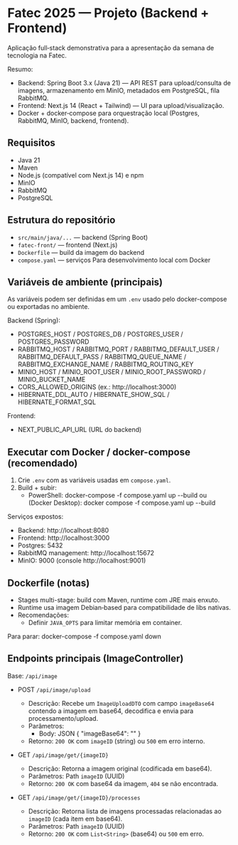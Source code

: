# Fatec 2025 — Projeto (Backend + Frontend)

Aplicação full‑stack demonstrativa para a apresentação da semana de tecnologia na Fatec.

Resumo:
- Backend: Spring Boot 3.x (Java 21) — API REST para upload/consulta de imagens, armazenamento em MinIO, metadados em PostgreSQL, fila RabbitMQ.
- Frontend: Next.js 14 (React + Tailwind) — UI para upload/visualização.
- Docker + docker‑compose para orquestração local (Postgres, RabbitMQ, MinIO, backend, frontend).

## Requisitos

- Java 21
- Maven
- Node.js (compatível com Next.js 14) e npm
- MinIO
- RabbitMQ
- PostgreSQL

## Estrutura do repositório
- `src/main/java/...` — backend (Spring Boot)
- `fatec-front/` — frontend (Next.js)
- `Dockerfile` — build da imagem do backend
- `compose.yaml` — serviços Para desenvolvimento local com Docker

## Variáveis de ambiente (principais)
As variáveis podem ser definidas em um `.env` usado pelo docker-compose ou exportadas no ambiente.

Backend (Spring):
- POSTGRES_HOST / POSTGRES_DB / POSTGRES_USER / POSTGRES_PASSWORD
- RABBITMQ_HOST / RABBITMQ_PORT / RABBITMQ_DEFAULT_USER  / RABBITMQ_DEFAULT_PASS / RABBITMQ_QUEUE_NAME / RABBITMQ_EXCHANGE_NAME / RABBITMQ_ROUTING_KEY
- MINIO_HOST / MINIO_ROOT_USER / MINIO_ROOT_PASSWORD  / MINIO_BUCKET_NAME
- CORS_ALLOWED_ORIGINS (ex.: http://localhost:3000)
- HIBERNATE_DDL_AUTO / HIBERNATE_SHOW_SQL / HIBERNATE_FORMAT_SQL

Frontend:
- NEXT_PUBLIC_API_URL (URL do backend)

## Executar com Docker / docker-compose (recomendado)
1. Crie `.env` com as variáveis usadas em `compose.yaml`.
2. Build + subir:
   - PowerShell:
     docker-compose -f compose.yaml up --build
   ou (Docker Desktop):
     docker compose -f compose.yaml up --build

Serviços expostos:
- Backend: http://localhost:8080
- Frontend: http://localhost:3000
- Postgres: 5432
- RabbitMQ management: http://localhost:15672
- MinIO: 9000 (console http://localhost:9001)

## Dockerfile (notas)
- Stages multi-stage: build com Maven, runtime com JRE mais enxuto.
- Runtime usa imagem Debian‑based para compatibilidade de libs nativas.
- Recomendações:
  - Definir `JAVA_OPTS` para limitar memória em container.

Para parar:
docker-compose -f compose.yaml down

## Endpoints principais (ImageController)

Base: `/api/image`

- POST `/api/image/upload`
  - Descrição: Recebe um `ImageUploadDTO` com campo `imageBase64` contendo a imagem em base64, decodifica e envia para processamento/upload.
  - Parâmetros:
    - Body: JSON { "imageBase64": "<base64>" }
  - Retorno: `200 OK` com `imageID` (string) ou `500` em erro interno.

- GET `/api/image/get/{imageID}`
  - Descrição: Retorna a imagem original (codificada em base64).
  - Parâmetros: Path `imageID` (UUID)
  - Retorno: `200 OK` com base64 da imagem, `404` se não encontrada.

- GET `/api/image/get/{imageID}/processes`
  - Descrição: Retorna lista de imagens processadas relacionadas ao `imageID` (cada item em base64).
  - Parâmetros: Path `imageID` (UUID)
  - Retorno: `200 OK` com `List<String>` (base64) ou `500` em erro.